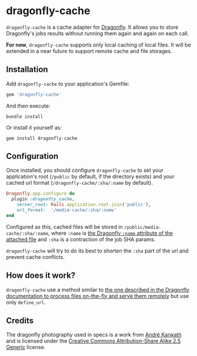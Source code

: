 # dragonfly-cache

`dragonfly-cache` is a cache adapter for [Dragonfly](http://markevans.github.io/dragonfly/). It allows you to store Dragonfly's jobs results without running them again and again on each call. 

**For now**, `dragonfly-cache` supports only local caching of local files. It will be extended in a near future to support remote cache and file storages. 

## Installation

Add `dragonfly-cache` to your application's Gemfile:

```ruby
gem 'dragonfly-cache'
```

And then execute:

```shell
bundle install
```

Or install it yourself as:

```shell
gem install dragonfly-cache
```

## Configuration

Once installed, you should configure `dragonfly-cache` to set your application's root (`/public` by default, if the directory exists) and your cached url format (`/dragonfly-cache/:sha/:name` by default).

```ruby
Dragonfly.app.configure do
  plugin :dragonfly_cache,
    server_root: Rails.application.root.join('public'),
    url_format:  '/media-cache/:sha/:name'
end
```

Configured as this, cached files will be stored in `/public/media-cache/:sha/:name`, where `:name` is [the Dragonfly `:name` attribute of the attached file](http://markevans.github.io/dragonfly/models#name-and-extension) and `:sha` is a contraction of the job SHA params.

`dragonfly-cache` will try to do its best to shorten the `:sha` part of the url and prevent cache conflicts.

## How does it work?

`dragonfly-cache` use a method similar to [the one described in the Dragonfly documentation to process files on-the-fly and serve them remotely](http://markevans.github.io/dragonfly/cache#processing-on-the-fly-and-serving-remotely) but use only `define_url`. 

## Credits

The dragonfly photography used in specs is a work from [André Karwath](https://commons.wikimedia.org/wiki/User:Aka) and is licensed under the [Creative Commons Attribution-Share Alike 2.5 Generic](https://creativecommons.org/licenses/by-sa/2.5/deed.en) license.
